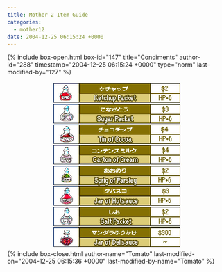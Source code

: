 ```yaml
---
title: Mother 2 Item Guide
categories:
  - mother12
date: 2004-12-25 06:15:24 +0000
---
```

{% include box-open.html box-id="147" title="Condiments" author-id="288" timestamp="2004-12-25 06:15:24 +0000" type="norm" last-modified-by="127" %}
<center><img src="condiments.jpg" /></center>
{% include box-close.html author-name="Tomato" last-modified-on="2004-12-25 06:15:36 +0000" last-modified-by-name="Tomato" %}
